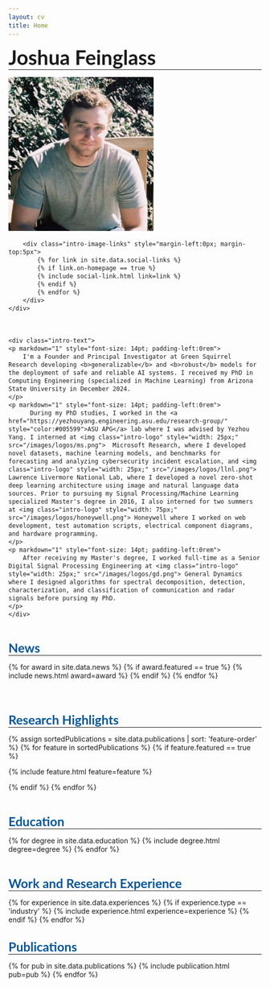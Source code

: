 ```yaml
---
layout: cv
title: Home
---
```


<div style="font-size: 40px; font-family: Lato, Arial" class="intro-title"><b>Joshua Feinglass</b></div>
<hr style="margin-left: 0; margin-top:0">

<div class="intro">
	<div class="intro-image">
		<img src="/images/prof_pic.png" style="border-radius: 2px;">

		<div class="intro-image-links" style="margin-left:0px; margin-top:5px">
			{% for link in site.data.social-links %}
			{% if link.on-homepage == true %}
			{% include social-link.html link=link %}
			{% endif %}
			{% endfor %}
		</div>
	</div>



	<div class="intro-text">
	<p markdown="1" style="font-size: 14pt; padding-left:0rem">
		I'm a Founder and Principal Investigator at Green Squirrel Research developing <b>generalizable</b> and <b>robust</b> models for the deployment of safe and reliable AI systems. I received my PhD in Computing Engineering (specialized in Machine Learning) from Arizona State University in December 2024.
	</p>
	<p markdown="1" style="font-size: 14pt; padding-left:0rem">
		  During my PhD studies, I worked in the <a href="https://yezhouyang.engineering.asu.edu/research-group/" style="color:#005599">ASU APG</a> lab where I was advised by Yezhou Yang. I interned at <img class="intro-logo" style="width: 25px;" src="/images/logos/ms.png">  Microsoft Research, where I developed novel datasets, machine learning models, and benchmarks for forecasting and analyzing cybersecurity incident escalation, and <img class="intro-logo" style="width: 25px;" src="/images/logos/llnl.png">  Lawrence Livermore National Lab, where I developed a novel zero-shot deep learning architecture using image and natural language data sources. Prior to pursuing my Signal Processing/Machine Learning specialized Master's degree in 2016, I also interned for two summers at <img class="intro-logo" style="width: 75px;" src="/images/logos/honeywell.png"> Honeywell where I worked on web development, test automation scripts, electrical component diagrams, and hardware programming.
	</p>
	<p markdown="1" style="font-size: 14pt; padding-left:0rem">
		After receiving my Master's degree, I worked full-time as a Senior Digital Signal Processing Engineering at <img class="intro-logo" style="width: 25px;" src="/images/logos/gd.png"> General Dynamics where I designed algorithms for spectral decomposition, detection, characterization, and classification of communication and radar signals before pursing my PhD.
    </p>
 	</div>

</div>

<div style="padding-top: 30px;font-size: 25px; font-family: Lato, Arial; color: #059;" class="intro-title"><b>News</b></div>
<hr style="margin-left: 0; margin-top:0">

{% for award in site.data.news %}
{% if award.featured == true %}
{% include news.html award=award %}
{% endif %}
{% endfor %}

<div style="padding-top: 50px;font-size: 25px; font-family: Lato, Arial; color: #059;" class="intro-title"><b>Research Highlights</b></div>
<hr style="margin-left: 0; margin-top:0">

<div class="cover-wrapper">
{% assign sortedPublications = site.data.publications | sort: 'feature-order' %}
{% for feature in sortedPublications %}
{% if feature.featured == true %}

{% include feature.html feature=feature %}

{% endif %}
{% endfor %}
</div>

<div style="padding-top: 30px;font-size: 25px; font-family: Lato, Arial; color: #059;" class="intro-title"><b>Education</b></div>
<hr style="margin-left: 0; margin-top:0">

{% for degree in site.data.education %}
{% include degree.html degree=degree %}
{% endfor %}

<div style="padding-top: 30px;font-size: 25px; font-family: Lato, Arial; color: #059;" class="intro-title"><b>Work and Research Experience</b></div>
<hr style="margin-left: 0; margin-top:0">
{% for experience in site.data.experiences %}
{% if experience.type == 'industry' %}
{% include experience.html experience=experience %}
{% endif %}
{% endfor %}



<div style="padding-top: 30px;font-size: 25px; font-family: Lato, Arial; color: #059;" class="intro-title"><b>Publications</b></div>
<hr style="margin-left: 0; margin-top:0">
{% for pub in site.data.publications %}
{% include publication.html pub=pub %}
{% endfor %}
